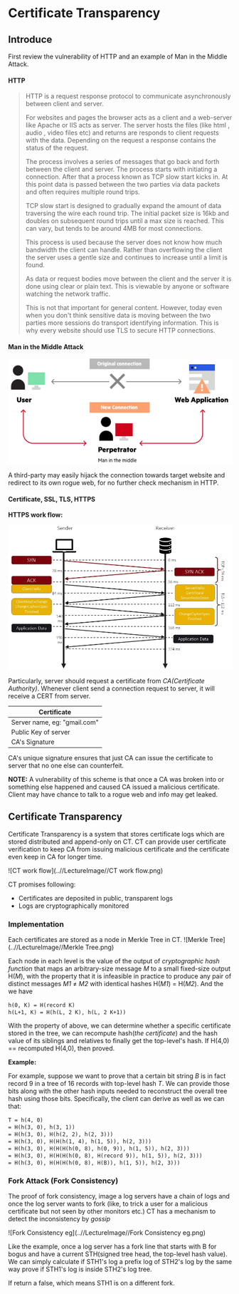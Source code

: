 <h1> Certificate Transparency</h1>

<h2>Introduce</h2>

First review the vulnerability of HTTP and an example of  Man in the Middle Attack.

<h4> HTTP</h4>

> HTTP is a request response protocol to communicate asynchronously between client and server.
>
> For websites and pages the browser acts as a client and a web-server like Apache or IIS acts as server. The server hosts the files (like html , audio , video files etc) and returns are responds to client requests with the data. Depending on the request a response contains the status of the request.
>
> The process involves a series of messages that go back and forth between the client and server. The process starts with initiating a connection. After that a process known as TCP slow start kicks in. At this point data is passed between the two parties via data packets and often requires multiple round trips.
>
> TCP slow start is designed to gradually expand the amount of data traversing the wire each round trip. The initial packet size is 16kb and doubles on subsequent round trips until a max size is reached. This can vary, but tends to be around 4MB for most connections.
>
> This process is used because the server does not know how much bandwidth the client can handle. Rather than overflowing the client the server uses a gentle size and continues to increase until a limit is found.
>
> As data or request bodies move between the client and the server it is done using clear or plain text. This is viewable by anyone or software watching the network traffic.
>
> This is not that important for general content. However, today even when you don't think sensitive data is moving between the two parties more sessions do transport identifying information. This is why every website should use TLS to secure HTTP connections.

<h4> Man in the Middle Attack</h4>

![man-in-the-middle-mitm-attack](..//LectureImage//man-in-the-middle-mitm-attack.png)

A third-party may easily hijack the connection towards target website and redirect to its own rogue web, for no further check mechanism in HTTP.

<h4>Certificate, SSL, TLS, HTTPS</h4>

**HTTPS work flow:**

![https-connection-sequence-diagram](..//LectureImage//https-connection-sequence-diagram.png)

Particularly, server should request a certificate from *CA(Certificate Authority)*. Whenever client send a connection request to server, it will receive a CERT from server.

| Certificate                  |
| ---------------------------- |
| Server name, eg: "gmail.com" |
| Public Key of server         |
| CA's Signature               |



CA's unique signature ensures that just CA can issue the certificate to server that no one else can counterfeit.



**NOTE:** A vulnerability of this scheme is that once a CA was broken into or something else happened and caused CA issued a malicious certificate. Client may have chance to talk to a rogue web and info may get leaked.





<h2>Certificate Transparency</h2>

Certificate Transparency is a system that stores certificate logs which are stored distributed and append-only on CT. CT can provide user certificate verification to keep CA from issuing malicious certificate and the certificate even keep in CA for longer time.

![CT work flow](..//LectureImage//CT work flow.png)

CT promises following:

* Certificates are deposited in public, transparent logs
* Logs are cryptographically monitored



<h3>Implementation</h3>

Each certificates are stored as a node in Merkle Tree in CT. ![Merkle Tree](..//LectureImage//Merkle Tree.png)

Each node in each level is the value of the output of *cryptographic hash function* that maps an arbitrary-size message *M* to a small fixed-size output H(*M*), with the property that it is infeasible in practice to produce any pair of distinct messages *M1* ≠ *M2* with identical hashes H(*M1*) = H(*M2*). And the we have

```
h(0, K) = H(record K)
h(L+1, K) = H(h(L, 2 K), h(L, 2 K+1))
```

With the property of above, we can determine whether a specific certificate stored in the tree, we can recompute hash(*the certificate*) and the hash value of its siblings and relatives to finally get the top-level's hash. If H(4,0) == recomputed H(4,0), then proved.



**Example:**

For example, suppose we want to prove that a certain bit string *B* is in fact record 9 in a tree of 16 records with top-level hash *T*. We can provide those bits along with the other hash inputs needed to reconstruct the overall tree hash using those bits. Specifically, the client can derive as well as we can that:

```
T = h(4, 0)
= H(h(3, 0), h(3, 1))
= H(h(3, 0), H(h(2, 2), h(2, 3)))
= H(h(3, 0), H(H(h(1, 4), h(1, 5)), h(2, 3)))
= H(h(3, 0), H(H(H(h(0, 8), h(0, 9)), h(1, 5)), h(2, 3)))
= H(h(3, 0), H(H(H(h(0, 8), H(record 9)), h(1, 5)), h(2, 3)))
= H(h(3, 0), H(H(H(h(0, 8), H(B)), h(1, 5)), h(2, 3)))
```



<h3> Fork Attack (Fork Consistency)</h3>

The proof of fork consistency, image a log servers have a chain of logs and once the log server wants to fork (like, to trick a user for a malicious certificate but not seen by other monitors etc.) CT has a mechanism to detect the inconsistency by *gossip*

![Fork Consistency eg](..//LectureImage//Fork Consistency eg.png)

Like the example, once a log server has a fork line that starts with B for bogus and have a current STH(signed tree head, the top-level hash value). We can simply calculate if STH1's log a prefix log of STH2's log by the same way prove if STH1's log is inside STH2's log tree.

If return a false, which means STH1 is on a different fork.